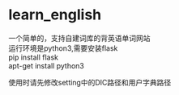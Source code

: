 # learn_english
一个简单的，支持自建词库的背英语单词网站         
运行环境是python3,需要安装flask    
pip install flask    
apt-get install python3    
  
使用时请先修改setting中的DIC路径和用户字典路径
